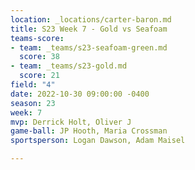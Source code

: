 ```yaml
---
location: _locations/carter-baron.md
title: S23 Week 7 - Gold vs Seafoam
teams-score:
- team: _teams/s23-seafoam-green.md
  score: 38
- team: _teams/s23-gold.md
  score: 21
field: "4"
date: 2022-10-30 09:00:00 -0400
season: 23
week: 7
mvp: Derrick Holt, Oliver J
game-ball: JP Hooth, Maria Crossman
sportsperson: Logan Dawson, Adam Maisel

---
```

